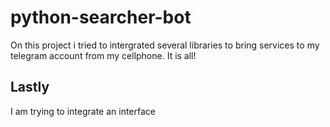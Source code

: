 # python-searcher-bot
On this project i tried to intergrated several libraries to bring services to my telegram account from my cellphone. It is all!

## Lastly
I am trying to integrate an interface
